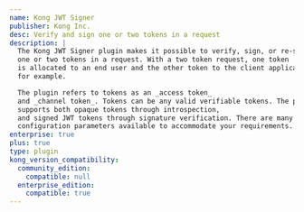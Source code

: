 ```yaml
---
name: Kong JWT Signer
publisher: Kong Inc.
desc: Verify and sign one or two tokens in a request
description: |
  The Kong JWT Signer plugin makes it possible to verify, sign, or re-sign
  one or two tokens in a request. With a two token request, one token
  is allocated to an end user and the other token to the client application,
  for example.

  The plugin refers to tokens as an _access token_
  and _channel token_. Tokens can be any valid verifiable tokens. The plugin
  supports both opaque tokens through introspection,
  and signed JWT tokens through signature verification. There are many
  configuration parameters available to accommodate your requirements.
enterprise: true
plus: true
type: plugin
kong_version_compatibility:
  community_edition:
    compatible: null
  enterprise_edition:
    compatible: true
---
```

